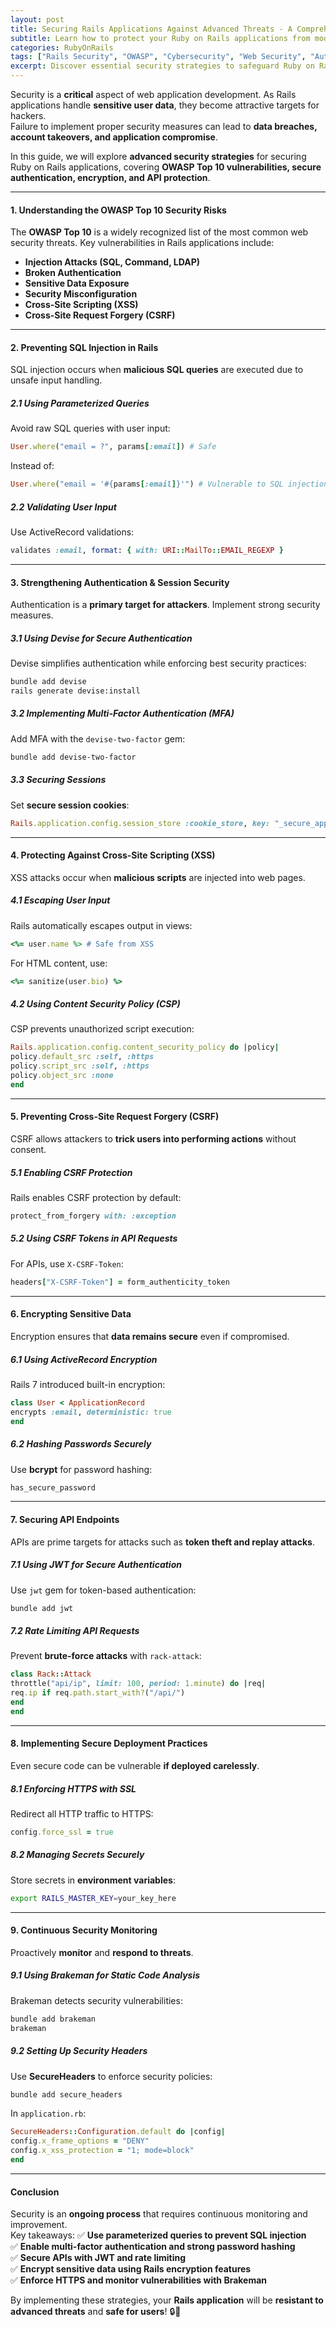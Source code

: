 ```yaml
---
layout: post
title: Securing Rails Applications Against Advanced Threats - A Comprehensive Guide
subtitle: Learn how to protect your Ruby on Rails applications from modern security vulnerabilities and attacks
categories: RubyOnRails
tags: ["Rails Security", "OWASP", "Cybersecurity", "Web Security", "Authentication", "Encryption"]
excerpt: Discover essential security strategies to safeguard Ruby on Rails applications against common and advanced threats, including OWASP Top 10 vulnerabilities, authentication best practices, and secure coding techniques.
---
```



Security is a **critical** aspect of web application development. As Rails applications handle **sensitive user data**, they become attractive targets for hackers.  
Failure to implement proper security measures can lead to **data breaches, account takeovers, and application compromise**.

In this guide, we will explore **advanced security strategies** for securing Ruby on Rails applications, covering **OWASP Top 10 vulnerabilities, secure authentication, encryption, and API protection**.

---

#### **1. Understanding the OWASP Top 10 Security Risks**
The **OWASP Top 10** is a widely recognized list of the most common web security threats. Key vulnerabilities in Rails applications include:

- **Injection Attacks (SQL, Command, LDAP)**
- **Broken Authentication**
- **Sensitive Data Exposure**
- **Security Misconfiguration**
- **Cross-Site Scripting (XSS)**
- **Cross-Site Request Forgery (CSRF)**

---

#### **2. Preventing SQL Injection in Rails**
SQL injection occurs when **malicious SQL queries** are executed due to unsafe input handling.

##### **2.1 Using Parameterized Queries**
Avoid raw SQL queries with user input:
```ruby
User.where("email = ?", params[:email]) # Safe
```

Instead of:
```ruby
User.where("email = '#{params[:email]}'") # Vulnerable to SQL injection
```

##### **2.2 Validating User Input**
Use ActiveRecord validations:
```ruby
validates :email, format: { with: URI::MailTo::EMAIL_REGEXP }
```

---

#### **3. Strengthening Authentication & Session Security**
Authentication is a **primary target for attackers**. Implement strong security measures.

##### **3.1 Using Devise for Secure Authentication**
Devise simplifies authentication while enforcing best security practices:
```sh
bundle add devise
rails generate devise:install
```

##### **3.2 Implementing Multi-Factor Authentication (MFA)**
Add MFA with the `devise-two-factor` gem:
```sh
bundle add devise-two-factor
```

##### **3.3 Securing Sessions**
Set **secure session cookies**:
```ruby
Rails.application.config.session_store :cookie_store, key: "_secure_app", secure: Rails.env.production?
```

---

#### **4. Protecting Against Cross-Site Scripting (XSS)**
XSS attacks occur when **malicious scripts** are injected into web pages.

##### **4.1 Escaping User Input**
Rails automatically escapes output in views:
```ruby
<%= user.name %> # Safe from XSS
```

For HTML content, use:
```ruby
<%= sanitize(user.bio) %>
```

##### **4.2 Using Content Security Policy (CSP)**
CSP prevents unauthorized script execution:
```ruby
Rails.application.config.content_security_policy do |policy|
policy.default_src :self, :https
policy.script_src :self, :https
policy.object_src :none
end
```

---

#### **5. Preventing Cross-Site Request Forgery (CSRF)**
CSRF allows attackers to **trick users into performing actions** without consent.

##### **5.1 Enabling CSRF Protection**
Rails enables CSRF protection by default:
```ruby
protect_from_forgery with: :exception
```

##### **5.2 Using CSRF Tokens in API Requests**
For APIs, use `X-CSRF-Token`:
```ruby
headers["X-CSRF-Token"] = form_authenticity_token
```

---

#### **6. Encrypting Sensitive Data**
Encryption ensures that **data remains secure** even if compromised.

##### **6.1 Using ActiveRecord Encryption**
Rails 7 introduced built-in encryption:
```ruby
class User < ApplicationRecord
encrypts :email, deterministic: true
end
```

##### **6.2 Hashing Passwords Securely**
Use **bcrypt** for password hashing:
```ruby
has_secure_password
```

---

#### **7. Securing API Endpoints**
APIs are prime targets for attacks such as **token theft and replay attacks**.

##### **7.1 Using JWT for Secure Authentication**
Use `jwt` gem for token-based authentication:
```sh
bundle add jwt
```

##### **7.2 Rate Limiting API Requests**
Prevent **brute-force attacks** with `rack-attack`:
```ruby
class Rack::Attack
throttle("api/ip", limit: 100, period: 1.minute) do |req|
req.ip if req.path.start_with?("/api/")
end
end
```

---

#### **8. Implementing Secure Deployment Practices**
Even secure code can be vulnerable **if deployed carelessly**.

##### **8.1 Enforcing HTTPS with SSL**
Redirect all HTTP traffic to HTTPS:
```ruby
config.force_ssl = true
```

##### **8.2 Managing Secrets Securely**
Store secrets in **environment variables**:
```sh
export RAILS_MASTER_KEY=your_key_here
```

---

#### **9. Continuous Security Monitoring**
Proactively **monitor** and **respond to threats**.

##### **9.1 Using Brakeman for Static Code Analysis**
Brakeman detects security vulnerabilities:
```sh
bundle add brakeman
brakeman
```

##### **9.2 Setting Up Security Headers**
Use **SecureHeaders** to enforce security policies:
```sh
bundle add secure_headers
```

In `application.rb`:
```ruby
SecureHeaders::Configuration.default do |config|
config.x_frame_options = "DENY"
config.x_xss_protection = "1; mode=block"
end
```

---

#### **Conclusion**
Security is an **ongoing process** that requires continuous monitoring and improvement.  
Key takeaways:
✅ **Use parameterized queries to prevent SQL injection**  
✅ **Enable multi-factor authentication and strong password hashing**  
✅ **Secure APIs with JWT and rate limiting**  
✅ **Encrypt sensitive data using Rails encryption features**  
✅ **Enforce HTTPS and monitor vulnerabilities with Brakeman**

By implementing these strategies, your **Rails application** will be **resistant to advanced threats** and **safe for users**! 🔒🚀  
